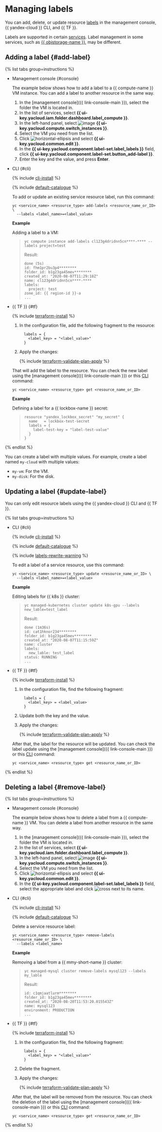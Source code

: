 # Managing labels

You can add, delete, or update resource [labels](../concepts/labels.md#services) in the management console, {{ yandex-cloud }} CLI, and {{ TF }}.

Labels are supported in certain [services](../concepts/labels.md#services). Label management in some services, such as [{{ objstorage-name }}](../../storage/operations/buckets/tagging.md), may be different.

## Adding a label {#add-label}

{% list tabs group=instructions %}

- Management console {#console}

  The example below shows how to add a label to a {{ compute-name }} VM instance. You can add a label to another resource in the same way.

  1. In the [management console]({{ link-console-main }}), select the folder the VM is located in.
  1. In the list of services, select **{{ ui-key.yacloud.iam.folder.dashboard.label_compute }}**.
  1. In the left-hand panel, select ![image](../../_assets/console-icons/server.svg) **{{ ui-key.yacloud.compute.switch_instances }}**.
  1. Select the VM you need from the list.
  1. Click ![horizontal-ellipsis](../../_assets/console-icons/ellipsis.svg) and select **{{ ui-key.yacloud.common.edit }}**.
  1. In the **{{ ui-key.yacloud.component.label-set.label_labels }}** field, click **{{ ui-key.yacloud.component.label-set.button_add-label }}**.
  1. Enter the key and the value, and press **Enter**.

- CLI {#cli}

  {% include [cli-install](../../_includes/cli-install.md) %}

  {% include [default-catalogue](../../_includes/default-catalogue.md) %}

  To add or update an existing service resource label, run this command:

  ```
  yc <service_name> <resource_type> add-labels <resource_name_or_ID> \
    --labels <label_name>=<label_value>
  ```

  **Example**

  Adding a label to a VM:

  > ```
  > yc compute instance add-labels cl123g4dridnn5cn****-**** --labels project=test
  > ```
  >
  > Result:
  >
  > ```
  > done (5s)
  > id: fhm1pr2bu3p4********
  > folder_id: b1g23ga45mev********
  > created_at: "2020-08-07T11:29:18Z"
  > name: cl123g4dridnn5cn****-****
  > labels:
  >   project: test
  > zone_id: {{ region-id }}-a
  > ...
  > ```

- {{ TF }} {#tf}

  {% include [terraform-install](../../_includes/terraform-install.md) %}

  1. In the configuration file, add the following fragment to the resource:

      ```
        labels = {
          <label_key> = "<label_value>"
        }
      ```

  1. Apply the changes:

      {% include [terraform-validate-plan-apply](../../_tutorials/_tutorials_includes/terraform-validate-plan-apply.md) %}

  That will add the label to the resource. You can check the new label using the [management console]({{ link-console-main }}) or this [CLI](../../cli/quickstart.md) command:

  ```
  yc <service_name> <resource_type> get <resource_name_or_ID>
  ```

  **Example**

  Defining a label for a {{ lockbox-name }} secret:

  > ```
  > resource "yandex_lockbox_secret" "my_secret" {
  >   name   = lockbox-test-secret
  >   labels = {
  >     label-test-key = "label-test-value"
  >   }
  > }
  > ```

{% endlist %}

You can create a label with multiple values. For example, create a label named `my-cloud` with multiple values:

* `my-vm`: For the VM.
* `my-disk`: For the disk.

## Updating a label {#update-label}

You can only edit resource labels using the {{ yandex-cloud }} CLI and {{ TF }}.

{% list tabs group=instructions %}

- CLI {#cli}

  {% include [cli-install](../../_includes/cli-install.md) %}

  {% include [default-catalogue](../../_includes/default-catalogue.md) %}

  {% include [labels-rewrite-warning](../../_includes/labels-rewrite-warning.md) %}

  To edit a label of a service resource, use this command:

  ```
  yc <service_name> <resource_type> update <resource_name_or_ID> \
    --labels <label_name>=<label_value>
  ```

  **Example**

  Editing labels for {{ k8s }} cluster:

  > ```
  > yc managed-kubernetes cluster update k8s-gpu --labels new_lable=test_label
  > ```
  >
  > Result:
  >
  > ```
  > done (1m36s)
  > id: cat1hknor234********
  > folder_id: b1g23ga45mev********
  > created_at: "2020-08-07T11:15:59Z"
  > name: cluster
  > labels:
  >   new_lable: test_label
  > status: RUNNING
  > ...
  > ```

- {{ TF }} {#tf}

  {% include [terraform-install](../../_includes/terraform-install.md) %}

  1. In the configuration file, find the following fragment:

      ```
        labels = {
          <label_key> = <label_value>
        }
      ```

  1. Update both the key and the value.
  1. Apply the changes:

      {% include [terraform-validate-plan-apply](../../_tutorials/_tutorials_includes/terraform-validate-plan-apply.md) %}

  After that, the label for the resource will be updated. You can check the label update using the [management console]({{ link-console-main }}) or this [CLI](../../cli/quickstart.md) command:

  ```
  yc <service_name> <resource_type> get <resource_name_or_ID>
  ```

{% endlist %}

## Deleting a label {#remove-label}

{% list tabs group=instructions %}

- Management console {#console}

  The example below shows how to delete a label from a {{ compute-name }} VM. You can delete a label from another resource in the same way.

  1. In the [management console]({{ link-console-main }}), select the folder the VM is located in.
  1. In the list of services, select **{{ ui-key.yacloud.iam.folder.dashboard.label_compute }}**.
  1. In the left-hand panel, select ![image](../../_assets/console-icons/server.svg) **{{ ui-key.yacloud.compute.switch_instances }}**.
  1. Select the VM you need from the list.
  1. Click ![horizontal-ellipsis](../../_assets/console-icons/ellipsis.svg) and select **{{ ui-key.yacloud.common.edit }}**.
  1. In the **{{ ui-key.yacloud.component.label-set.label_labels }}** field, select the appropriate label and click ![cross](../../_assets/console-icons/xmark.svg) next to its name.

- CLI {#cli}

  {% include [cli-install](../../_includes/cli-install.md) %}

  {% include [default-catalogue](../../_includes/default-catalogue.md) %}

  Delete a service resource label:

  ```
  yc <service_name> <resource_type> remove-labels <resource_name_or_ID> \
    --labels <label_name>
  ```

  **Example**

  Removing a label from a {{ mmy-short-name }} cluster:

  > ```
  > yc managed-mysql cluster remove-labels mysql123 --labels my_lable
  > ```
  >
  > Result:
  >
  > ```
  > id: c1qmjaatlurm********
  > folder_id: b1g23ga45mev********
  > created_at: "2020-08-20T11:53:20.015543Z"
  > name: mysql123
  > environment: PRODUCTION
  > ...
  > ```

- {{ TF }} {#tf}

  {% include [terraform-install](../../_includes/terraform-install.md) %}

  1. In the configuration file, find the following fragment:

      ```
        labels = {
          <label_key> = "<label_value>"
        }
      ```

  1. Delete the fragment.
  1. Apply the changes:

      {% include [terraform-validate-plan-apply](../../_tutorials/_tutorials_includes/terraform-validate-plan-apply.md) %}

  After that, the label will be removed from the resource. You can check the deletion of the label using the [management console]({{ link-console-main }}) or this [CLI](../../cli/quickstart.md) command:

  ```
  yc <service_name> <resource_type> get <resource_name_or_ID>
  ```

{% endlist %}
